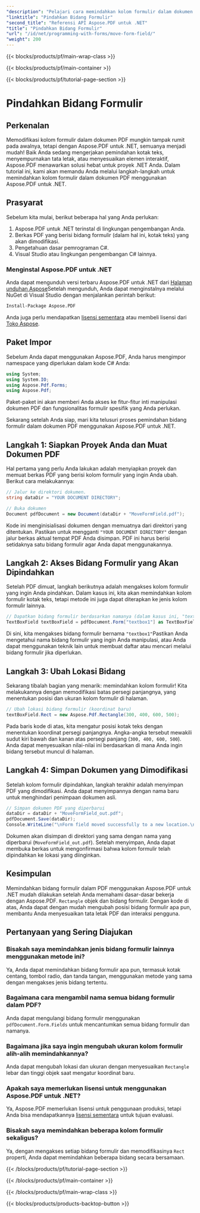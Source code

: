 ```yaml
---
"description": "Pelajari cara memindahkan kolom formulir dalam dokumen PDF menggunakan Aspose.PDF for .NET dengan panduan ini. Ikuti tutorial terperinci ini untuk mengubah lokasi kotak teks dengan mudah."
"linktitle": "Pindahkan Bidang Formulir"
"second_title": "Referensi API Aspose.PDF untuk .NET"
"title": "Pindahkan Bidang Formulir"
"url": "/id/net/programming-with-forms/move-form-field/"
"weight": 200
---
```


{{< blocks/products/pf/main-wrap-class >}}

{{< blocks/products/pf/main-container >}}

{{< blocks/products/pf/tutorial-page-section >}}

# Pindahkan Bidang Formulir

## Perkenalan

Memodifikasi kolom formulir dalam dokumen PDF mungkin tampak rumit pada awalnya, tetapi dengan Aspose.PDF untuk .NET, semuanya menjadi mudah! Baik Anda sedang mengerjakan pemindahan kotak teks, menyempurnakan tata letak, atau menyesuaikan elemen interaktif, Aspose.PDF menawarkan solusi hebat untuk proyek .NET Anda. Dalam tutorial ini, kami akan memandu Anda melalui langkah-langkah untuk memindahkan kolom formulir dalam dokumen PDF menggunakan Aspose.PDF untuk .NET.

## Prasyarat

Sebelum kita mulai, berikut beberapa hal yang Anda perlukan:

1. Aspose.PDF untuk .NET terinstal di lingkungan pengembangan Anda.
2. Berkas PDF yang berisi bidang formulir (dalam hal ini, kotak teks) yang akan dimodifikasi.
3. Pengetahuan dasar pemrograman C#.
4. Visual Studio atau lingkungan pengembangan C# lainnya.

### Menginstal Aspose.PDF untuk .NET

Anda dapat mengunduh versi terbaru Aspose.PDF untuk .NET dari [Halaman unduhan Aspose](https://releases.aspose.com/pdf/net/)Setelah mengunduh, Anda dapat menginstalnya melalui NuGet di Visual Studio dengan menjalankan perintah berikut:

```bash
Install-Package Aspose.PDF
```

Anda juga perlu mendapatkan [lisensi sementara](https://purchase.aspose.com/temporary-license/) atau membeli lisensi dari [Toko Aspose](https://purchase.aspose.com/buy).

## Paket Impor

Sebelum Anda dapat menggunakan Aspose.PDF, Anda harus mengimpor namespace yang diperlukan dalam kode C# Anda:

```csharp
using System;
using System.IO;
using Aspose.Pdf.Forms;
using Aspose.Pdf;
```

Paket-paket ini akan memberi Anda akses ke fitur-fitur inti manipulasi dokumen PDF dan fungsionalitas formulir spesifik yang Anda perlukan.

Sekarang setelah Anda siap, mari kita telusuri proses pemindahan bidang formulir dalam dokumen PDF menggunakan Aspose.PDF untuk .NET.

## Langkah 1: Siapkan Proyek Anda dan Muat Dokumen PDF

Hal pertama yang perlu Anda lakukan adalah menyiapkan proyek dan memuat berkas PDF yang berisi kolom formulir yang ingin Anda ubah. Berikut cara melakukannya:

```csharp
// Jalur ke direktori dokumen.
string dataDir = "YOUR DOCUMENT DIRECTORY";

// Buka dokumen
Document pdfDocument = new Document(dataDir + "MoveFormField.pdf");
```

Kode ini menginisialisasi dokumen dengan memuatnya dari direktori yang ditentukan. Pastikan untuk mengganti `"YOUR DOCUMENT DIRECTORY"` dengan jalur berkas aktual tempat PDF Anda disimpan. PDF ini harus berisi setidaknya satu bidang formulir agar Anda dapat menggunakannya.

## Langkah 2: Akses Bidang Formulir yang Akan Dipindahkan

Setelah PDF dimuat, langkah berikutnya adalah mengakses kolom formulir yang ingin Anda pindahkan. Dalam kasus ini, kita akan memindahkan kolom formulir kotak teks, tetapi metode ini juga dapat diterapkan ke jenis kolom formulir lainnya.

```csharp
// Dapatkan bidang formulir berdasarkan namanya (dalam kasus ini, "textbox1")
TextBoxField textBoxField = pdfDocument.Form["textbox1"] as TextBoxField;
```

Di sini, kita mengakses bidang formulir bernama `"textbox1"`Pastikan Anda mengetahui nama bidang formulir yang ingin Anda manipulasi, atau Anda dapat menggunakan teknik lain untuk membuat daftar atau mencari melalui bidang formulir jika diperlukan.

## Langkah 3: Ubah Lokasi Bidang

Sekarang tibalah bagian yang menarik: memindahkan kolom formulir! Kita melakukannya dengan memodifikasi batas persegi panjangnya, yang menentukan posisi dan ukuran kolom formulir di halaman.

```csharp
// Ubah lokasi bidang formulir (koordinat baru)
textBoxField.Rect = new Aspose.Pdf.Rectangle(300, 400, 600, 500);
```

Pada baris kode di atas, kita mengatur posisi kotak teks dengan menentukan koordinat persegi panjangnya. Angka-angka tersebut mewakili sudut kiri bawah dan kanan atas persegi panjang (`300, 400, 600, 500`). Anda dapat menyesuaikan nilai-nilai ini berdasarkan di mana Anda ingin bidang tersebut muncul di halaman.

## Langkah 4: Simpan Dokumen yang Dimodifikasi

Setelah kolom formulir dipindahkan, langkah terakhir adalah menyimpan PDF yang dimodifikasi. Anda dapat menyimpannya dengan nama baru untuk menghindari penimpaan dokumen asli.

```csharp
// Simpan dokumen PDF yang diperbarui
dataDir = dataDir + "MoveFormField_out.pdf";
pdfDocument.Save(dataDir);
Console.WriteLine("\nForm field moved successfully to a new location.\nFile saved at " + dataDir);
```

Dokumen akan disimpan di direktori yang sama dengan nama yang diperbarui (`MoveFormField_out.pdf`). Setelah menyimpan, Anda dapat membuka berkas untuk mengonfirmasi bahwa kolom formulir telah dipindahkan ke lokasi yang diinginkan.

## Kesimpulan

Memindahkan bidang formulir dalam PDF menggunakan Aspose.PDF untuk .NET mudah dilakukan setelah Anda memahami dasar-dasar bekerja dengan Aspose.PDF. `Rectangle` objek dan bidang formulir. Dengan kode di atas, Anda dapat dengan mudah mengubah posisi bidang formulir apa pun, membantu Anda menyesuaikan tata letak PDF dan interaksi pengguna.

## Pertanyaan yang Sering Diajukan

### Bisakah saya memindahkan jenis bidang formulir lainnya menggunakan metode ini?
Ya, Anda dapat memindahkan bidang formulir apa pun, termasuk kotak centang, tombol radio, dan tanda tangan, menggunakan metode yang sama dengan mengakses jenis bidang tertentu.

### Bagaimana cara mengambil nama semua bidang formulir dalam PDF?
Anda dapat mengulangi bidang formulir menggunakan `pdfDocument.Form.Fields` untuk mencantumkan semua bidang formulir dan namanya.

### Bagaimana jika saya ingin mengubah ukuran kolom formulir alih-alih memindahkannya?
Anda dapat mengubah lokasi dan ukuran dengan menyesuaikan `Rectangle` lebar dan tinggi objek saat mengatur koordinat baru.

### Apakah saya memerlukan lisensi untuk menggunakan Aspose.PDF untuk .NET?
Ya, Aspose.PDF memerlukan lisensi untuk penggunaan produksi, tetapi Anda bisa mendapatkannya [lisensi sementara](https://purchase.aspose.com/temporary-license/) untuk tujuan evaluasi.

### Bisakah saya memindahkan beberapa kolom formulir sekaligus?
Ya, dengan mengakses setiap bidang formulir dan memodifikasinya `Rect` properti, Anda dapat memindahkan beberapa bidang secara bersamaan.

{{< /blocks/products/pf/tutorial-page-section >}}

{{< /blocks/products/pf/main-container >}}

{{< /blocks/products/pf/main-wrap-class >}}

{{< blocks/products/products-backtop-button >}}